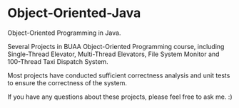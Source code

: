 # Object-Oriented-Java
Object-Oriented Programming in Java.

Several Projects in BUAA Object-Oriented Programming course, including Single-Thread Elevator, Multi-Thread Elevators, File System Monitor and 100-Thread Taxi Dispatch System.

Most projects have conducted sufficient correctness analysis and unit tests to ensure the correctness of the system.

If you have any questions about these projects, please feel free to ask me. :)
